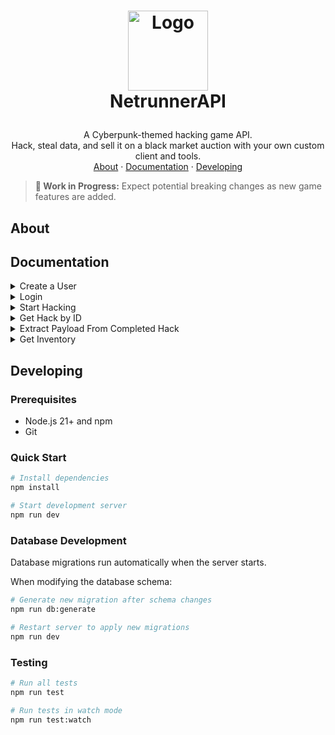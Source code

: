 <!-- LOGO -->
<h1>
<p align="center">
  <img src="https://github.com/user-attachments/assets/3f6d49eb-60a0-4144-8992-eccb675bca66" alt="Logo" width="128">
  <br>NetrunnerAPI
</h1>
  <p align="center">
A Cyberpunk-themed hacking game API.<br>Hack, steal data, and sell it on a black market auction with your own custom client and tools.
    <br />
    <a href="#about">About</a>
    ·
    <a href="#documentation">Documentation</a>
    ·
    <a href="#developing">Developing</a>
  </p>
</p>

> **🚧 Work in Progress:** Expect potential breaking changes as new game features are added.

## About

## Documentation

<details>
<summary>Create a User</summary>
Creates a new user.

**Endpoint:** `POST /api/users`

**Request Body:**

```json
{
  "username": "v",
  "password": "samurai"
}
```

**Parameters:**

- `username` (string, required)
- `password` (string, required)

**Success Response (201):**

```json
{
  "id": "2803a17a-7ba1-45d8-afa6-5772a0b92af7",
  "username": "v",
  "createdAt": "2025-08-02T14:30:00.000Z",
  "updatedAt": "2025-08-02T14:30:00.000Z"
}
```

**Error Responses:**

**400 Bad Request** - Missing parameters:

```json
{
  "error": "Missing required params: username, password."
}
```

**409 Conflict** - Username already exists:

```json
{
  "error": "Username already exists"
}
```

</details>

<details>
<summary>Login</summary>
Authenticate a user and receive access tokens.

**Endpoint:** `POST /api/login`

**Request Body:**

```json
{
  "username": "v",
  "password": "samurai"
}
```

**Parameters:**

- `username` (string, required)
- `password` (string, required)

**Success Response (200):**

```json
{
  "id": "2803a17a-7ba1-45d8-afa6-5772a0b92af7",
  "username": "v",
  "createdAt": "2025-08-03T19:59:55.130Z",
  "updatedAt": "2025-08-03T19:59:55.130Z",
  "token": "eyJhbGciO.example.token",
  "refreshToken": "a1b2c3d4e5f6.example.refresh.token"
}
```

**Response Fields:**

- `token` - JWT access token (expires in 1 hour)
- `refreshToken` - Long-lived token for getting new access tokens (expires in 60 days)

**Error Responses:**

**400 Bad Request** - Missing parameters:

```json
{
  "error": "Missing required params: username, password."
}
```

**401 Unauthorized** - Invalid credentials:

```json
{
  "error": "Incorrect username or password."
}
```

</details>

<details>
<summary>Start Hacking</summary>
Initiate a new hacking operation.

**Endpoint:** `POST /api/hacks`

**Authorization:** Bearer token required

**Headers:**

```
Authorization: Bearer <your-access-token>
```

**Success Response (201):**

```json
{
  "id": "550e8400-e29b-41d4-a716-446655440000",
  "userId": "2803a17a-7ba1-45d8-afa6-5772a0b92af7",
  "createdAt": "2025-08-04T14:30:00.000Z",
  "updatedAt": "2025-08-04T14:30:00.000Z",
  "completesAt": "2025-08-04T14:35:00.000Z",
  "status": "In Progress"
}
```

**Response Fields:**

- `completesAt` - When the hack will automatically complete
- `status` - Current hack status ("In Progress" → "Completed")

**Error Responses:**

**401 Unauthorized** - Missing or invalid token:

```json
{
  "error": "Invalid Token."
}
```

</details>

<details>
<summary>Get Hack by ID</summary>

Retrieve details of a specific hack operation.

**Endpoint:** `GET /api/hacks/:hackId`

**Authorization:** Bearer token required

**Path Parameters:**

- `hackId` (string, required) - The unique id of the hack

**Headers:**

```
Authorization: Bearer <your-access-token>
```

**Success Response (200):**

```json
{
  "id": "550e8400-e29b-41d4-a716-446655440000",
  "userId": "2803a17a-7ba1-45d8-afa6-5772a0b92af7",
  "createdAt": "2025-08-04T14:30:00.000Z",
  "updatedAt": "2025-08-04T14:30:00.000Z",
  "completesAt": "2025-08-04T14:35:00.000Z",
  "status": "In Progress"
}
```

**Response Fields:**

- `completesAt` - When the hack will automatically complete
- `status` - Current hack status ("In Progress" → "Completed")

**Error Responses:**

**401 Unauthorized** - Missing or invalid token:

```json
{
  "error": "Invalid Token."
}
```

</details>

<details>
<summary>Extract Payload From Completed Hack</summary>

Extract the payload from a completed hack operation.

**Endpoint:** `GET /api/hacks/:hackId/extract`

**Authorization:** Bearer token required

**Path Parameters:**

- `hackId` (string, required) - The unique id of the hack

**Headers:**

```
Authorization: Bearer <your-access-token>
```

**Success Response (200):**

```json
{
  "message": "Payload extracted successfully.",
  "exp": 500,
  "items": ["research_data"],
  "eurodollars": 1500
}
```

**Response Fields:**

- `message` (string) - Status message of the extraction attempt
- `exp` (number) - Experience points gained from the extraction
- `items` (string[]) - Array of item IDs acquired from the hack
- `eurodollars` (number) - Currency earned from the extraction

**Error Responses:**

**401 Unauthorized** - Missing or invalid token:

```json
{
  "error": "Invalid Token."
}
```

**403 Forbidden** - Hack doesn't belong to user:

```json
{
  "error": "Access denied."
}
```

**404 Not Found** - Hack not found:

```json
{
  "error": "Hack operation not found."
}
```

**409 Conflict** - Hack not ready for extraction:

```json
{
  "error": "Hack operation not ready for extraction."
}
```

**409 Conflict** - Payload already extracted:

```json
{
  "error": "Payload already extracted from this hack."
}
```

</details>

<details>
<summary>Get Inventory</summary>

Retrieve all items in your inventory.

**Endpoint:** `GET /api/inventory`

**Authorization:** Bearer token required

**Headers:**

```
Authorization: Bearer <your-access-token>
```

**Success Response (200):**

```json
{
  "items": []
}
```

**Item Type**

```ts
id: string;
name: string;
type: string;
description: string;
quantity: number;
```

**Error Responses:**

**401 Unauthorized** - Missing or invalid token:

```json
{
  "error": "Invalid Token."
}
```

</details>

## Developing

### Prerequisites

- Node.js 21+ and npm
- Git

### Quick Start

```bash
# Install dependencies
npm install

# Start development server
npm run dev
```

### Database Development

Database migrations run automatically when the server starts.

When modifying the database schema:

```bash
# Generate new migration after schema changes
npm run db:generate

# Restart server to apply new migrations
npm run dev
```

### Testing

```bash
# Run all tests
npm run test

# Run tests in watch mode
npm run test:watch
```

